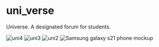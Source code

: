# uni_verse

Universe. A designated forum for students.

![uni4](https://github.com/umarkhalifa/UniVerse/assets/112028682/6b143647-5799-4d58-9e61-561bd1e1e902)
![uni3](https://github.com/umarkhalifa/UniVerse/assets/112028682/6dc26391-0d3f-4579-9349-96407d28c6fc)
![uni2](https://github.com/umarkhalifa/UniVerse/assets/112028682/7d39f179-f6de-4726-802f-bfd1c4824239)
![Samsung galaxy s21 phone mockup](https://github.com/umarkhalifa/UniVerse/assets/112028682/6312ff72-1298-4e53-8620-5bb4edac4021)
